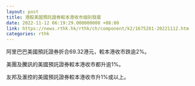 ```yaml
---
layout: post
title: 港股美國預託證券較本港收市個別發展
date: 2022-11-12 06:19:29.000000000 +08:00
link: https://news.rthk.hk/rthk/ch/component/k2/1675261-20221112.htm
categories: rthk
---
```


阿里巴巴美國預託證券折合69.32港元，較本港收市跌逾2%。

美團及騰訊的美國預託證券較本港收市都升逾1%。

友邦及滙控的美國預託證券較本港收市升1%或以上。
